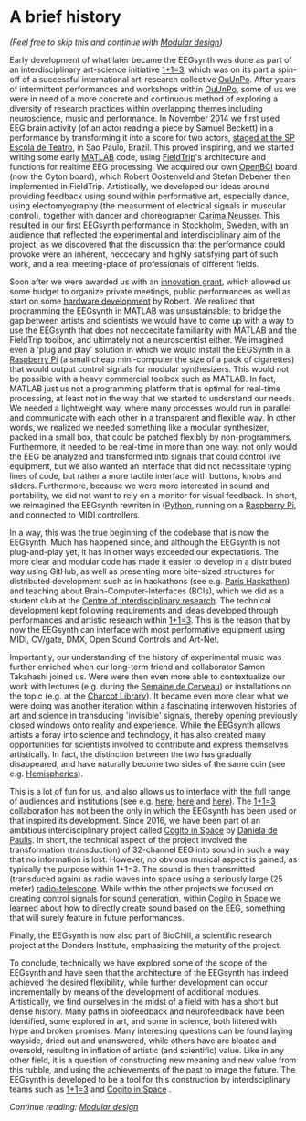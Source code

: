 # A brief history

_(Feel free to skip this and continue with [Modular design](design.md))_

Early development of what later became the EEGsynth was done as part of an
interdisciplinary art-science initiative [1+1=3](http://oneplusoneisthree.org/),
which was on its part a spin-off of a successful international art-research
collective [OuUnPo](http://www.ouunpo.org/). After years of intermittent
performances and workshops within [OuUnPo](http://www.ouunpo.org/), some of us
we were in need of a more concrete and continuous method of exploring a
diversity of research practices within overlapping themes including
neuroscience, music and performance. In November 2014 we first used EEG brain
activity (of an actor reading a piece by Samuel Beckett) in a performance by
transforming it into a score for two actors, [staged at the SP Escola de
Teatro](http://www.eegsynth.org/?p=51), in Sao Paulo, Brazil. This proved
inspiring, and we started writing some early [MATLAB](https://www.mathworks.com)
code, using [FieldTrip](http://www.fieldtriptoolbox.org)'s architecture and functions
for realtime EEG processing. We acquired our own [OpenBCI](https://openbci.com/)
board (now the Cyton board), which Robert Oostenveld and Stefan Debener then
implemented in FieldTrip. Artistically, we developed our ideas around providing
feedback using sound within performative art, especially dance, using
electomyography (the measurment of electrical signals in muscular control),
together with dancer and choreographer [Carima
Neusser](http://www.carimaneusser.com/). This resulted in our first EEGsynth
performance in Stockholm, Sweden, with an audience that reflected the
experimental and interdisciplinary aim of the project, as we discovered that the
discussion that the performance could provoke were an inherent, neccecary and
highly satisfying part of such work, and a real meeting-place of professionals
of different fields.

Soon after we were awarded us with an [innovation
grant](http://www.innovativkultur.se/sv/projektsida/), which allowed us some
budget to organize private meetings, public performances as well as start on
some [hardware development](http://www.eegsynth.org/?p=312) by Robert. We
realized that programming the EEGsynth in MATLAB was unsustainable: to bridge
the gap between artists and scientists we would have to come up with a way to
use the EEGsynth that does not neccecitate familiarity with MATLAB and the
FieldTrip toolbox, and ultimately not a neuroscientist either. We imagined even
a 'plug and play' solution in which we would install the EEGSynth in a
[Raspberry Pi](https://www.raspberrypi.org/) (a small cheap mini-computer the
size of a pack of cigarettes) that would output control signals for modular
synthesizers. This would not be possible with a heavy commercial toolbox such as
MATLAB. In fact, MATLAB just us not a programming platform that is optimal for
real-time processing, at least not in the way that we started to understand our
needs. We needed a lightweight way, where many processes would run in parallel
and communicate with each other in a transparent and flexible way. In other
words, we realized we needed something like a modular synthesizer, packed in a
small box, that could be patched flexibly by non-programmers. Furthermore, it
needed to be real-time in more than one way: not only would the EEG be analyzed
and transformed into signals that could control live equipment, but we also
wanted an interface that did not necessitate typing lines of code, but rather a
more tactile interface with buttons, knobs and sliders. Furthermore, because we
were more interested in sound and portability, we did not want to rely on a
monitor for visual feedback. In short, we reimagined the EEGsynth rewriten in
([Python](https://www.python.org/), running on a [Raspberry Pi](https://www.raspberrypi.org/), and connected
to MIDI controllers.

In a way, this was the true beginning of the codebase that is now the EEGsynth.
Much has happened since, and although the EEGsynth is not plug-and-play yet, it
has in other ways exceeded our expectations. The more clear and modular code has
made it easier to develop in a distributed way using GitHub, as well as
presenting more bite-sized structures for distributed development such as in
hackathons (see e.g. [Paris Hackathon](http://www.eegsynth.org/?p=377)) and
teaching about Brain-Computer-Interfaces (BCIs), which we did as a student club
at the [Centre of Interdisciplinary
research](https://cri-paris.org/criclubs/brain-control-club/). The technical
development kept following requirements and ideas developed through performances
and artistic research within [1+1=3](http://www.oneplusoneisthree.org). This is the
reason that by now the EEGsynth can interface with most performative equipment
using MIDI, CV/gate, DMX, Open Sound Controls and Art-Net.

Importantly, our understanding of the history of experimental music was further
enriched when our long-term friend and collaborator Samon Takahashi joined us.
Were were then even more able to contextualize our work with lectures (e.g.
during the [Semaine de Cerveau](http://www.eegsynth.org/?p=1084)) or
installations on the topic (e.g. at the [Charcot
Library](http://www.eegsynth.org/?p=1512)). It became even more clear what we
were doing was another iteration within a fascinating interwoven histories of
art and science in transducing 'invisible' signals, thereby opening previously
closed windows onto reality and experience. While the EEGsynth allows artists a
foray into science and technology, it has also created many opportunities for
scientists involved to contribute and express themselves artistically. In fact,
the distinction between the two has gradually disappeared, and have naturally
become two sides of the same coin (see e.g.
[Hemispherics](http://www.eegsynth.org/?p=1432)).

This is a lot of fun for us, and also allows us to interface with the full range
of audiences and institutions (see e.g. [here](http://www.eegsynth.org/?p=1103),
[here](http://www.eegsynth.org/?p=1516) and
[here](https://eegsynth.bandcamp.com/)). The [1+1=3](http://www.oneplusoneisthree.org) collaboration has
not been the only in which the EEGsynth has been used or that
inspired its development. Since 2016, we have been part of an ambitious
interdisciplinary project called [Cogito in
Space](http://www.cogitoinspace.org/) by [Daniela de
Paulis](https://www.danieladepaulis.com/). In short, the technical aspect of the
project involved the transformation (transduction) of 32-channel EEG into sound
in such a way that no information is lost. However, no obvious musical aspect is
gained, as typically the purpose within 1+1=3. The sound is then transmitted
(transduced again) as radio waves into space using a seriously
large (25 meter) [radio-telescope](https://nl.wikipedia.org/wiki/Dwingeloo_Radiotelescoop). While within the other projects we focused on
creating control signals for sound generation, within [Cogito in
Space](http://www.cogitoinspace.org/) we learned about how to directly create
sound based on the EEG, something that will surely feature in future
performances.

Finally, the EEGsynth is now also part of BioChill, a scientific research
project at the Donders Institute, emphasizing the maturity of the project.

To conclude, technically we have explored some of the scope of the EEGsynth and
have seen that the architecture of the EEGsynth has indeed achieved the desired
flexibility, while further development can occur incrementally by means of the
development of additional modules. Artistically, we find ourselves in the midst
of a field with has a short but dense history. Many paths in biofeedback and
neurofeedback have been identified, some explored in art, and some in science,
both littered with hype and broken promises. Many interesting questions can be
found laying wayside, dried out and unanswered, while others have are bloated
and oversold, resulting in inflation of artistic (and scientific) value. Like in
any other field, it is a question of constructing new meaning and new value from
this rubble, and using the achievements of the past to image the future. The
EEGsynth is developed to be a tool for this construction by interdsciplinary
teams such as [1+1=3](http://www.oneplusoneisthree.org) and [Cogito in
Space](http://www.cogitoinspace.org/) .

_Continue reading: [Modular design](design.md)_
